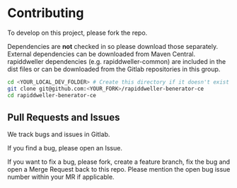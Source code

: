 # Contributing

To develop on this project, please fork the repo.

Dependencies are **not** checked in so please download those separately. External dependencies can be downloaded from Maven Central. rapiddweller
dependencies (e.g. rapiddweller-common) are included in the dist files or can be downloaded from the Gitlab repositories in this group.

```bash
cd <YOUR_LOCAL_DEV_FOLDER> # Create this directory if it doesn't exist
git clone git@github.com:<YOUR_FORK>/rapiddweller-benerator-ce
cd rapiddweller-benerator-ce
```

## Pull Requests and Issues

We track bugs and issues in Gitlab.

If you find a bug, please open an Issue.

If you want to fix a bug, please fork, create a feature branch, fix the bug and open a Merge Request back to this repo. Please mention the open bug
issue number within your MR if applicable.
